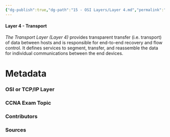 ```yaml
---
{"dg-publish":true,"dg-path":"15 - OSI Layers/Layer 4.md","permalink":"/15-osi-layers/layer-4/"}
---
```


#### Layer 4 - Transport
*The Transport Layer (Layer 4)* provides transparent transfer (i.e. transport) of data between hosts and is responsible for end-to-end recovery and flow control. It defines services to segment, transfer, and reassemble the data for individual communications between the end devices.


# Metadata
### OSI or TCP/IP Layer

### CCNA Exam Topic

### Contributors

### Sources
